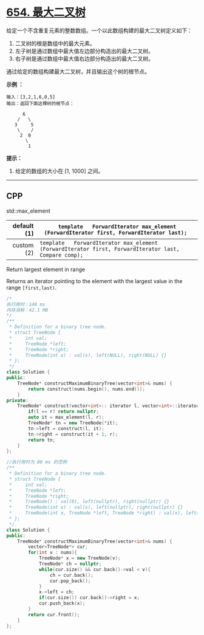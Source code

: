 # [654. 最大二叉树](https://leetcode-cn.com/problems/maximum-binary-tree/)

给定一个不含重复元素的整数数组。一个以此数组构建的最大二叉树定义如下：

1. 二叉树的根是数组中的最大元素。
2. 左子树是通过数组中最大值左边部分构造出的最大二叉树。
3. 右子树是通过数组中最大值右边部分构造出的最大二叉树。

通过给定的数组构建最大二叉树，并且输出这个树的根节点。

 

**示例 ：**

```
输入：[3,2,1,6,0,5]
输出：返回下面这棵树的根节点：

      6
    /   \
   3     5
    \    / 
     2  0   
       \
        1
```

 

**提示：**

1. 给定的数组的大小在 [1, 1000] 之间。

***

## CPP

std::max_element

| default (1) | `template   ForwardIterator max_element (ForwardIterator first, ForwardIterator last); ` |
| ----------: | ------------------------------------------------------------ |
|  custom (2) | `template   ForwardIterator max_element (ForwardIterator first, ForwardIterator last,                               Compare comp);` |

Return largest element in range

Returns an iterator pointing to the element with the largest value in the range `[first,last)`.

```cpp
/*
执行用时：148 ms
内存消耗：42.1 MB
*/
/**
 * Definition for a binary tree node.
 * struct TreeNode {
 *     int val;
 *     TreeNode *left;
 *     TreeNode *right;
 *     TreeNode(int x) : val(x), left(NULL), right(NULL) {}
 * };
 */
class Solution {
public:
    TreeNode* constructMaximumBinaryTree(vector<int>& nums) {
        return construct(nums.begin(), nums.end());
    }
private:
    TreeNode* construct(vector<int>:: iterator l, vector<int>::iterator r){
        if(l == r) return nullptr;
        auto it = max_element(l, r);
        TreeNode* tn = new TreeNode(*it);
        tn->left = construct(l, it);
        tn->right = construct(it + 1, r);
        return tn;
    }
};
```



```cpp
//执行用时为 80 ms 的范例
/**
 * Definition for a binary tree node.
 * struct TreeNode {
 *     int val;
 *     TreeNode *left;
 *     TreeNode *right;
 *     TreeNode() : val(0), left(nullptr), right(nullptr) {}
 *     TreeNode(int x) : val(x), left(nullptr), right(nullptr) {}
 *     TreeNode(int x, TreeNode *left, TreeNode *right) : val(x), left(left), right(right) {}
 * };
 */
class Solution {
public:
    TreeNode* constructMaximumBinaryTree(vector<int>& nums) {
        vector<TreeNode*> cur;
        for(int v : nums){
            TreeNode* x = new TreeNode(v);
            TreeNode* ch = nullptr;
            while(cur.size() && cur.back()->val < v){
                ch = cur.back();
                cur.pop_back();
            }
            x->left = ch;
            if(cur.size()) cur.back()->right = x;
            cur.push_back(x);
        }
        return cur.front();
    }
};
```


